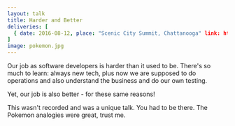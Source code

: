 ```yaml
---
layout: talk
title: Harder and Better
deliveries: [
  { date: 2016-08-12, place: "Scenic City Summit, Chattanooga" link: http://www.sceniccitysummit.com }
]
image: pokemon.jpg
---
```


Our job as software developers is harder than it used to be. There's so much to learn: always new tech, plus now we are supposed to do operations and also understand the business and do our own testing.

Yet, our job is also better - for these same reasons!

This wasn't recorded and was a unique talk. You had to be there. The Pokemon analogies were great, trust me.

